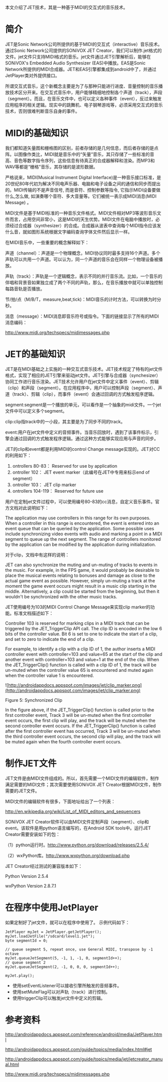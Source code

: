 本文介绍了JET技术，其是一种基于MIDI的交互式的音乐技术。

# 简介 #

JET是Sonic Network公司所提供的基于MIDI的交互式（interactive）音乐技术。通过Sonic Network公司提供的SONiVOX JET Creator，我们可以制作.jet格式的文件。jet文件只支持MIDI格式的音乐。jet文件通过JET引擎解析后，能够在SONiVOX's Embedded Audio Synthesizer (EAS)中播放。EAS是Sonic Network所提供的MIDI合成器。JET和EAS引擎都集成到android中了，并通过JetPlayer类对外提供接口。

所谓交互式音乐，这个新概念主要是为了与那种只能进行进度、音量控制的音乐播放技术区分开来。在交互式音乐中，用户能够精细地控制各个声道（track），声段（segment）。而且，在音乐文件中，也可以定义各种事件（event），反过来触发应用程序的相关逻辑。现实中的跳舞机、电子钢琴游戏等，必须采用交互式的音乐技术，否则很难判断音乐自身的事件。


# MIDI的基础知识 #
我们都知道矢量图和栅格图的区别，前者存储的是几何信息，而后者存储的是点阵。以图像作类比，MIDI就是音乐中的“矢量”音乐，其只存储了一些标准的音高、音色等数字指令序列，这些信息有待真正的合成器解释和渲染。而MP3和WAV等都是“栅格”音乐，其存储的是波形数据。

严格说来，MIDI(Musical Instrument Digital Interface)是一种音乐接口标准，是20世纪80年代初为解决不同电声乐器、电脑和电子设备之间的通信和同步而提出的。MIDI传输的不是声音信号, 而是音符、控制参数等指令, 它指示MIDI设备要做什么,怎么做, 如演奏哪个音符、多大音量等。它们被统一表示成MIDI消息(MIDI Message) 。

MIDI文件是基于MIDI标准的一种音乐文件格式。MIDI文件相对MP3等波形音乐文件而言，占用空间非常小，这是MIDI的天生优势。MIDI文件在电脑中播放时，必须经过合成器（synthesizer）的合成。合成器从波表中查询每个MIDI指令应该发什么音，就如图形系统根据文字编码查询字体文件然后显示一样。

在MIDI音乐中，一些重要的概念解释如下：

声道（channel）：声道是一个物理概念，MIDI协议同时最多支持16个声道。多个声轨可以共用一个声道。可以认为，同一个声道的音乐会在同样一个物理设备被播放。

声轨（track）：声轨是一个逻辑概念，表示不同的并行音乐流。比如，一个音乐的伴唱和背景音如果独立成了两个不同的声轨，那么，在音乐播放中就可以单独控制每路音轨是否播放。

节/拍/点（M/B/T，measure,beat,tick)：MIDI音乐的计时方法，可以转换为时分秒。

消息（message）：MIDI消息即音乐符号或指令。下面的链接显示了所有的MIDI消息编码：

http://www.midi.org/techspecs/midimessages.php


# JET的基础知识 #
JET是在MIDI基础之上实施的一种交互式音乐技术。JET技术规定了特有的jet文件格式，实现了相应的JET引擎来驱动jet文件。JET引擎与合成器（synchesizer）协同工作进行音乐渲染。JET技术允许用户在jet文件中定义事件（event）、剪辑（clip）和声段（segment）。在应用程序中，用户可以控制声段（segment）、声道（track）、剪辑（clip），而事件（event）会通过回调的方式触发程序逻辑。


segment:segment是一个播放的单元，可以看作是一个抽象的midi文件。一个jet文件中可以定义多个segment。

clip:clip指track中的一小段，其主要是为了同步不同的track。

event:用户在jet文件中定义的音频事件。当音乐回放时，遇到了该事件标示，引擎会通过回调的方式触发程序逻辑。通过这种方式能够实现应用与声音的同步。

JET的clip和event都是利用MIDI的control Change message实现的。JET对CC的利用如下：
  1. ontrollers 80-83： Reserved for use by application
  1. ontroller 102： JET event marker（此编号在JET中专用来标示end of segment）
  1. ontroller 103： JET clip marker
  1. ontrollers 104-119： Reserved for future use

用户在定制jet文件过程中，可以使用编号80-83的cc消息，自定义音乐事件。官方文档对此说明如下：

The application may use controllers in this range for its own purposes. When a controller in this range is encountered, the event is entered into an event queue that can be queried by the application. Some possible uses include synchronizing video events with audio and marking a point in a MIDI segment to queue up the next segment. The range of controllers monitored by the application can be modified by the application during initialization.

对于clip，文档中有这样的说明：

JET can also synchronize the muting and un-muting of tracks to events in the music. For example, in the FPS game, it would probably be desirable to place the musical events relating to bonuses and damage as close to the actual game event as possible. However, simply un-muting a track at the moment the game event occurs might result in a music clip starting in the middle. Alternatively, a clip could be started from the beginning, but then it wouldn't be synchronized with the other music tracks.

JET使用编号为103的MIDI Control Change Message来实现clip marker的功能。标准文档描述如下：

Controller 103 is reserved for marking clips in a MIDI track that can be triggered by the JET\_TriggerClip API call. The clip ID is encoded in the low 6 bits of the controller value. Bit 6 is set to one to indicate the start of a clip, and set to zero to indicate the end of a clip.

For example, to identify a clip with a clip ID of 1, the author inserts a MIDI controller event with controller=103 and value=65 at the start of the clip and another event with controller=103 and value=1 at the end of the clip. When the JET\_TriggerClip() function is called with a clip ID of 1, the track will be un-muted when the controller value 65 is encountered and muted again when the controller value 1 is encountered.

![http://androidappdocs.appspot.com/images/jet/clip_marker.png](http://androidappdocs.appspot.com/images/jet/clip_marker.png)


Figure 5: Synchronized Clip

In the figure above, if the JET\_TriggerClip() function is called prior to the first controller event, Track 3 will be un-muted when the first controller event occurs, the first clip will play, and the track will be muted when the second controller event occurs. If the JET\_TriggerClip() function is called after the first controller event has occurred, Track 3 will be un-muted when the third controller event occurs, the second clip will play, and the track will be muted again when the fourth controller event occurs.

# 制作JET文件 #
JET文件是由MIDI文件组成的。所以，首先需要一个MIDI文件的编辑软件，制作满足需要的MIDI文件；其次需要使用SONiVOX JET Creator根据MIDI文件，制作需要的JET文件。

MIDI文件的编辑软件有很多，下面地址给出了一个列表：

http://en.wikipedia.org/wiki/List_of_MIDI_editors_and_sequencers

SONiVOX JET Creator软件可以由MIDI文件定制声段（segment）、clip和event。该软件是用python语言编写的，在Android SDK tools中。运行JET Creator需要安装如下的包：

（1）python运行时。http://www.python.org/download/releases/2.5.4/

（2）wxPython库。http://www.wxpython.org/download.php

JET Creator经过测试的兼容版本如下：

Python Version 2.5.4

wxPython Version 2.8.7.1

# 在程序中使用JetPlayer #
如果定制好了jet文件，就可以在程序中使用了。
示例代码如下：
```
JetPlayer myJet = JetPlayer.getJetPlayer();
myJet.loadJetFile("/sdcard/level1.jet");
byte segmentId = 0;

// queue segment 5, repeat once, use General MIDI, transpose by -1 octave
myJet.queueJetSegment(5, -1, 1, -1, 0, segmentId++);
// queue segment 2
myJet.queueJetSegment(2, -1, 0, 0, 0, segmentId++);

myJet.play();
```

  * 使用setEventListener可以接收引擎所触发的音频事件。
  * 使用setMuteFlag可以对声轨（track）进行控制。
  * 使用triggerClip可以触发jet文件中定义的剪辑。


# 参考资料 #
http://androidappdocs.appspot.com/reference/android/media/JetPlayer.html

http://androidappdocs.appspot.com/guide/topics/media/index.html#jet

http://androidappdocs.appspot.com/guide/topics/media/jet/jetcreator_manual.html

http://www.midi.org/techspecs/midimessages.php